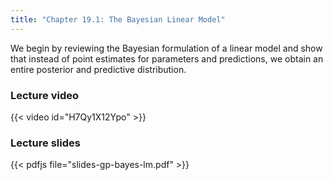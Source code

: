 ```yaml
---
title: "Chapter 19.1: The Bayesian Linear Model"
---
```

We begin by reviewing the Bayesian formulation of a linear model and show that instead of point estimates for parameters and predictions, we obtain an entire posterior and predictive distribution.

<!--more-->

### Lecture video

{{< video id="H7Qy1X12Ypo" >}}

### Lecture slides

{{< pdfjs file="slides-gp-bayes-lm.pdf" >}}
